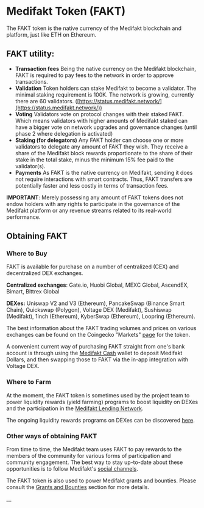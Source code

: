 # Medifakt Token (FAKT)

The FAKT token is the native currency of the Medifakt blockchain and platform, just like ETH on Ethereum.&#x20;

## FAKT utility:

* **Transaction fees** Being the native currency on the Medifakt blockchain, FAKT is required to pay fees to the network in order to approve transactions.
* **Validation** Token holders can stake Medifakt to become a validator. The minimal staking requirement is 100K. The network is growing, currently there are 60 validators. ([https://status.medifakt.network/](https://status.medifakt.network/))
* **Voting** Validators vote on protocol changes with their staked FAKT. Which means validators with higher amounts of Medifakt staked can have a bigger vote on network upgrades and governance changes (until phase 2 where delegation is activated)
* **Staking (for delegators)** Any FAKT holder can choose one or more validators to delegate any amount of FAKT they wish. They receive a share of the Medifakt block rewards proportionate to the share of their stake in the total stake, minus the minimum 15% fee paid to the validator(s).
* **Payments** As FAKT is the native currency on Medifakt, sending it does not require interactions with smart contracts. Thus, FAKT transfers are potentially faster and less costly in terms of transaction fees.

**IMPORTANT**: Merely possessing any amount of FAKT tokens does not endow holders with any rights to participate in the governance of the Medifakt platform or any revenue streams related to its real-world performance.&#x20;

## Obtaining FAKT

### Where to Buy

FAKT is available for purchase on a number of centralized (CEX) and decentralized DEX exchanges.

**Centralized exchanges**: Gate.io, Huobi Global, MEXC Global, AscendEX, Bimart, Bittrex Global

**DEXes:** Uniswap V2 and V3 (Ethereum), PancakeSwap (Binance Smart Chain), Quickswap (Polygon), Voltage DEX (Medifakt), Sushiswap (Medifakt), 1inch (Ethereum), KyberSwap (Ethereum), Loopring (Ethereum).

The best information about the FAKT trading volumes and prices on various exchanges can be found on the Coingecko "Markets" [page](https://www.coingecko.com/en/coins/fuse#markets) for the token. &#x20;

A convenient current way of purchasing FAKT straight from one's bank account is through using the [Medifakt Cash](https://fuse.cash) wallet to deposit Medifakt Dollars, and then swapping those to FAKT via the in-app integration with Voltage DEX.

### Where to Farm

At the moment, the FAKT token is sometimes used by the project team to power liquidity rewards (yield farming) programs to boost liquidity on DEXes and the participation in the [Medifakt Lending Network](./#fuse-utility).

The ongoing liquidity rewards programs on DEXes can be discovered [here](https://app.voltage.finance/index.html#/farm/2321).

### Other ways of obtaining FAKT

From time to time, the Medifakt team uses FAKT to pay rewards to the members of the community for various forms of participation and community engagement. The best way to stay up-to-date about these opportunities is to follow Medifakt's [social channels](https://docs.medifakt.network/general/community).

The FAKT token is also used to power Medifakt grants and bounties. Please consult the [Grants and Bounties](https://docs.medifakt.network/general/things-you-can-do-on-fuse/grants-and-bounties) section for more details.

\_\_
